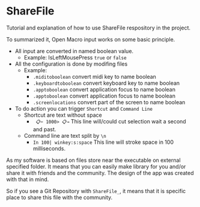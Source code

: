 # ShareFile
Tutorial and explanation of how to use ShareFile respository in the project.


To summarized it, Open Macro input works on some basic principle.
- All input are converted in named boolean value.
  - Example: IsLeftMousePress `true` or `false` 
- All the configuration is done by modifing files
  - Example: 
    - `.miditoboolean` convert midi key to name boolean
    - `.keyboardtoboolean` convert keyboard key to name boolean
    - `.apptoboolean` convert application focus to name boolean
    - `.apptoboolean` convert application focus to name boolean
    - `.screenlocations` convert part of the screen to name boolean 
- To do action you can trigger `Shortcut` and `Command Line`
  - Shortcut are text without space 
    - ` 📋✂️ 1000> 📋→` This line will/could cut selection wait a second and past.
  - Command line are text split by `\n` 
    - `In 100| winkey:s:space` This line will stroke space in 100 milliseconds.


As my software is based on files store near the executable on external specified folder.
It means that you can easily make library for you and/or share it with friends and the community.
The design of the app was created with that in mind.

So if you see a Git Repository with `ShareFile_`, it means that it is specific place to share this file with the community.

